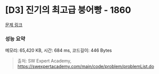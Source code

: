 # [D3] 진기의 최고급 붕어빵 - 1860 

[문제 링크](https://swexpertacademy.com/main/code/problem/problemDetail.do?contestProbId=AV5LsaaqDzYDFAXc) 

### 성능 요약

메모리: 65,420 KB, 시간: 684 ms, 코드길이: 446 Bytes



> 출처: SW Expert Academy, https://swexpertacademy.com/main/code/problem/problemList.do